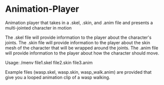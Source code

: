 # Animation-Player
Animation player that takes in a .skel, .skin, and .anim file and presents a multi-jointed character in motion

The .skel file will provide information to the player about the character's joints.
The .skin file will provide information to the player about the skin mesh of the character that will be wrapped around the joints.
The .anim file will provide information to the player about how the character should move.

Usage:
/menv file1.skel file2.skin file3.anim

Example files (wasp.skel, wasp.skin, wasp_walk.anim) are provided that give you a looped animation clip of a wasp walking.
